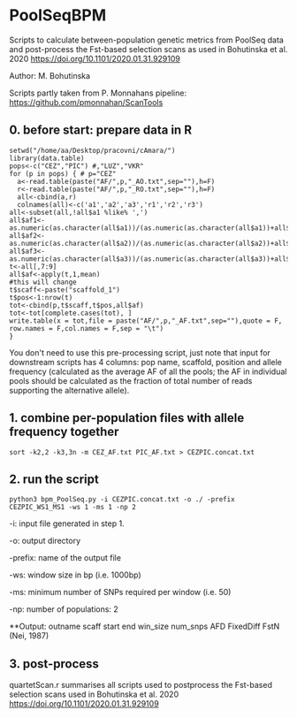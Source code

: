 # PoolSeqBPM
Scripts to calculate between-population genetic metrics from PoolSeq data and post-process the Fst-based selection scans as used  in Bohutinska et al. 2020 https://doi.org/10.1101/2020.01.31.929109

Author: M. Bohutinska

Scripts partly taken from P. Monnahans pipeline: https://github.com/pmonnahan/ScanTools

## 0. before start: prepare data in R
```
setwd("/home/aa/Desktop/pracovni/cAmara/")
library(data.table)
pops<-c("CEZ","PIC") #,"LUZ","VKR"
for (p in pops) { # p="CEZ"
  a<-read.table(paste("AF/",p,"_AO.txt",sep=""),h=F)
  r<-read.table(paste("AF/",p,"_RO.txt",sep=""),h=F)
  all<-cbind(a,r)
  colnames(all)<-c('a1','a2','a3','r1','r2','r3')
all<-subset(all,!all$a1 %like% ',')
all$af1<-as.numeric(as.character(all$a1))/(as.numeric(as.character(all$a1))+all$r1)  
all$af2<-as.numeric(as.character(all$a2))/(as.numeric(as.character(all$a2))+all$r2)  
all$af3<-as.numeric(as.character(all$a3))/(as.numeric(as.character(all$a3))+all$r3)  
t<-all[,7:9]
all$af<-apply(t,1,mean)
#this will change
t$scaff<-paste("scaffold_1")
t$pos<-1:nrow(t)
tot<-cbind(p,t$scaff,t$pos,all$af)
tot<-tot[complete.cases(tot), ]
write.table(x = tot,file = paste("AF/",p,"_AF.txt",sep=""),quote = F, row.names = F,col.names = F,sep = "\t")
}
```
You don't need to use this pre-processing script, just note that input for downstream scripts has 4 columns: pop name, scaffold, position and allele frequency (calculated as the average AF of all the pools; the AF in individual pools should be calculated as the fraction of total number of reads supporting the alternative allele).

## 1. combine per-population files with allele frequency together
```
sort -k2,2 -k3,3n -m CEZ_AF.txt PIC_AF.txt > CEZPIC.concat.txt
```
## 2. run the script
```
python3 bpm_PoolSeq.py -i CEZPIC.concat.txt -o ./ -prefix CEZPIC_WS1_MS1 -ws 1 -ms 1 -np 2
```
-i: input file generated in step 1.

-o: output directory

-prefix: name of the output file

-ws: window size in bp (i.e. 1000bp)

-ms: minimum number of SNPs required per window (i.e. 50)

-np: number of populations: 2

**Output: outname	scaff	start	end	win_size	num_snps	AFD	FixedDiff	FstN (Nei, 1987)


## 3. post-process
quartetScan.r summarises all scripts used to postprocess the Fst-based selection scans used in Bohutinska et al. 2020 https://doi.org/10.1101/2020.01.31.929109
